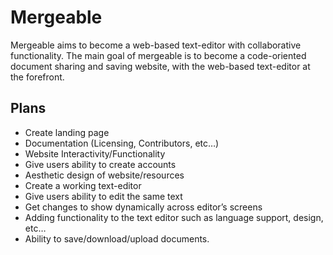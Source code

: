 # Mergeable

Mergeable aims to become a web-based text-editor with collaborative functionality.
The main goal of mergeable is to become a code-oriented document sharing and saving website, with the web-based text-editor at the forefront.

## Plans

  * Create landing page
  * Documentation (Licensing, Contributors, etc…)
  * Website Interactivity/Functionality
  * Give users ability to create accounts
  * Aesthetic design of website/resources
  * Create a working text-editor
  * Give users ability to edit the same text
  * Get changes to show dynamically across editor’s screens
  * Adding functionality to the text editor such as language support, design, etc…
  * Ability to save/download/upload documents.
